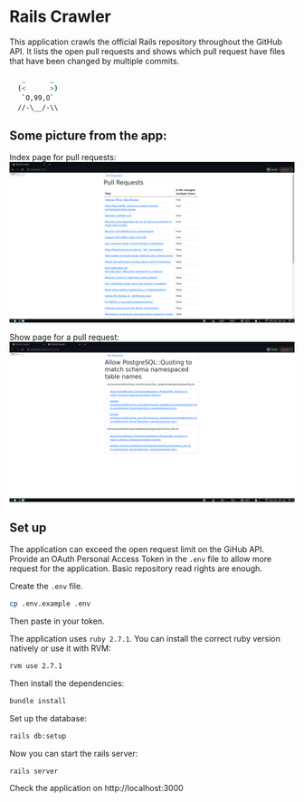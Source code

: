# Rails Crawler
This application crawls the official Rails repository throughout the GitHub API. It lists the open pull requests and shows which pull request have files that have been changed by multiple commits.
```sh
   _      _
  (<      >)
   `O,99,O`
  //-\__/-\\  
```

## Some picture from the app:
Index page for pull requests:
![index](images/index.png)

Show page for a pull request:
![show](images/show.png)

## Set up
The application can exceed the open request limit on the GiHub API.
Provide an OAuth Personal Access Token in the `.env` file to allow more request for the application. Basic repository read rights are enough.

Create the `.env` file.

```sh
cp .env.example .env
```

Then paste in your token.

The application uses `ruby 2.7.1`. You can install the correct ruby version natively or use it with RVM:
```sh
rvm use 2.7.1
```

Then install the dependencies:
```sh
bundle install
```

Set up the database:

```sh
rails db:setup
```

Now you can start the rails server:
```shell
rails server
```

Check the application on http://localhost:3000